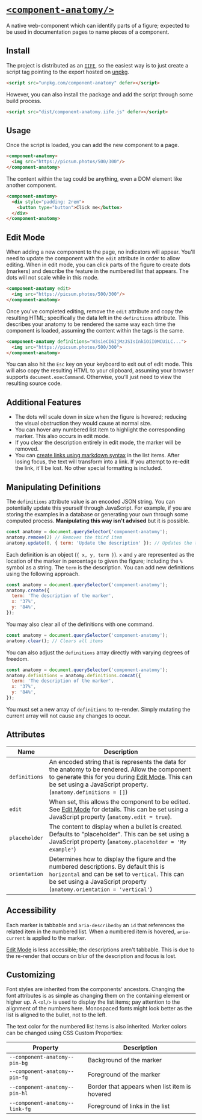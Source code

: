 # [`<component-anatomy/>`](https://ddamato.github.io/component-anatomy/)

A native web-component which can identify parts of a figure; expected to be used in documentation pages to name pieces of a component.

## Install

The project is distributed as an [`IIFE`](https://developer.mozilla.org/en-US/docs/Glossary/IIFE), so the easiest way is to just create a script tag pointing to the export hosted on [unpkg](https://unpkg.com/).

```html
<script src="unpkg.com/component-anatomy" defer></script>
```

However, you can also install the package and add the script through some build process.

```html
<script src="dist/component-anatomy.iife.js" defer></script>
```

## Usage

Once the script is loaded, you can add the new component to a page.

```html
<component-anatomy>
  <img src="https://picsum.photos/500/300"/>
</component-anatomy>
```

The content within the tag could be anything, even a DOM element like another component.

```html
<component-anatomy>
  <div style="padding: 2rem">
    <button type="button">Click me</button>
  </div>
</component-anatomy>
```

## Edit Mode

When adding a new component to the page, no indicators will appear. You'll need to update the component with the `edit` attribute in order to allow editing. When in edit mode, you can click parts of the figure to create dots (markers) and describe the feature in the numbered list that appears. The dots will not scale while in this mode.

```html
<component-anatomy edit>
  <img src="https://picsum.photos/500/300"/>
</component-anatomy>
```

Once you've completed editing, remove the `edit` attribute and copy the resulting HTML; specifically the data left in the `definitions` attribute. This describes your anatomy to be rendered the same way each time the component is loaded, assuming the content within the tags is the same.

```html
<component-anatomy definitions="W3sieCI6IjMzJSIsInkiOiI0MCUiLC...">
  <img src="https://picsum.photos/500/300">
</component-anatomy>
```

You can also hit the `Esc` key on your keyboard to exit out of edit mode. This will also copy the resulting HTML to your clipboard, assuming your browser supports `document.execCommand`. Otherwise, you'll just need to view the resulting source code.
## Additional Features

- The dots will scale down in size when the figure is hovered; reducing the visual obstruction they would cause at normal size.
- You can hover any numbered list item to highlight the corresponding marker. This also occurs in edit mode.
- If you clear the description entirely in edit mode, the marker will be removed.
- You can [create links using markdown syntax](https://www.markdownguide.org/basic-syntax/#links) in the list items. After losing focus, the text will transform into a link. If you attempt to re-edit the link, it'll be lost. No other special formatting is included.

## Manipulating Definitions

The `definitions` attribute value is an encoded JSON string. You can potentially update this yourself through JavaScript. For example, if you are storing the examples in a database or generating your own through some computed process. **Manipulating this way isn't advised** but it is possible.

```js
const anatomy = document.querySelector('component-anatomy');
anatomy.remove(2) // Removes the third item
anatomy.update(0, { term: 'Update the description' }); // Updates the text of the first item
```

Each definition is an object (`{ x, y, term }`). `x` and `y` are represented as the location of the marker in percentage to given the figure; including the `%` symbol as a string. The `term` is the description. You can add new definitions using the following approach.

```js
const anatomy = document.querySelector('component-anatomy');
anatomy.create({
  term: 'The description of the marker',
  x: '37%',
  y: '84%',
});
```

You may also clear all of the definitions with one command.

```js
const anatomy = document.querySelector('component-anatomy');
anatomy.clear(); // Clears all items
```

You can also adjust the `definitions` array directly with varying degrees of freedom.

```js
const anatomy = document.querySelector('component-anatomy');
anatomy.definitions = anatomy.definitions.concat({
  term: 'The description of the marker',
  x: '37%',
  y: '84%',
});
```

You must set a new array of `definitions` to re-render. Simply mutating the current array will not cause any changes to occur.

## Attributes

| Name | Description |
| ---- | ----------- |
| `definitions` | An encoded string that is represents the data for the anatomy to be rendered. Allow the component to generate this for you during [Edit Mode](#edit-mode). This can be set using a JavaScript property. (`anatomy.definitions = []`) |
| `edit` | When set, this allows the component to be edited. See [Edit Mode](#edit-mode) for details. This can be set using a JavaScript property (`anatomy.edit = true`). |
| `placeholder` | The content to display when a bullet is created. Defaults to "placeholder". This can be set using a JavaScript property (`anatomy.placeholder = 'My example'`) |
| `orientation` | Determines how to display the figure and the numbered descriptions. By default this is `horizontal` and can be set to `vertical`. This can be set using a JavaScript property (`anatomy.orientation = 'vertical'`)|

## Accessibility

Each marker is tabbable and `aria-describedby` an `id` that references the related item in the numbered list. When a numbered item is hovered, `aria-current` is applied to the marker.

[Edit Mode](#edit-mode) is less accessible; the descriptions aren't tabbable. This is due to the re-render that occurs on blur of the description and focus is lost.

## Customizing

Font styles are inherited from the components' ancestors. Changing the font attributes is as simple as changing them on the containing element or higher up. A `<ol/>` is used to display the list items; pay attention to the alignment of the numbers here. Monospaced fonts might look better as the list is aligned to the bullet, not to the left.

The text color for the numbered list items is also inherited. Marker colors can be changed using CSS Custom Properties:

| Property | Description |
| -------- | ----------- |
| `--component-anatomy--pin-bg` | Background of the marker |
| `--component-anatomy--pin-fg` | Foreground of the marker |
| `--component-anatomy--pin-hl` | Border that appears when list item is hovered |
| `--component-anatomy--link-fg` | Foreground of links in the list |